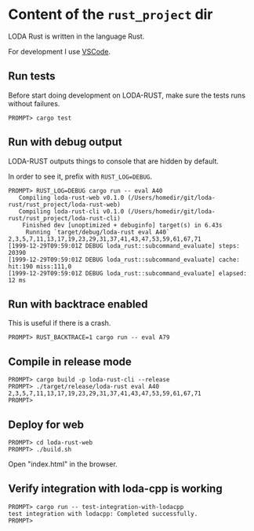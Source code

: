 # Content of the `rust_project` dir

LODA Rust is written in the language Rust.

For development I use [VSCode](https://github.com/microsoft/vscode).

## Run tests

Before start doing development on LODA-RUST, make sure the tests runs without failures.

```
PROMPT> cargo test
```


## Run with debug output

LODA-RUST outputs things to console that are hidden by default.

In order to see it, prefix with `RUST_LOG=DEBUG`.

```
PROMPT> RUST_LOG=DEBUG cargo run -- eval A40
   Compiling loda-rust-web v0.1.0 (/Users/homedir/git/loda-rust/rust_project/loda-rust-web)
   Compiling loda-rust-cli v0.1.0 (/Users/homedir/git/loda-rust/rust_project/loda-rust-cli)
    Finished dev [unoptimized + debuginfo] target(s) in 6.43s
     Running `target/debug/loda-rust eval A40`
2,3,5,7,11,13,17,19,23,29,31,37,41,43,47,53,59,61,67,71
[1999-12-29T09:59:01Z DEBUG loda_rust::subcommand_evaluate] steps: 20390
[1999-12-29T09:59:01Z DEBUG loda_rust::subcommand_evaluate] cache: hit:190 miss:111,0
[1999-12-29T09:59:01Z DEBUG loda_rust::subcommand_evaluate] elapsed: 12 ms
```


## Run with backtrace enabled

This is useful if there is a crash.

```
PROMPT> RUST_BACKTRACE=1 cargo run -- eval A79
```


## Compile in release mode

```
PROMPT> cargo build -p loda-rust-cli --release
PROMPT> ./target/release/loda-rust eval A40
2,3,5,7,11,13,17,19,23,29,31,37,41,43,47,53,59,61,67,71
PROMPT>
```

## Deploy for web

```
PROMPT> cd loda-rust-web
PROMPT> ./build.sh
```

Open "index.html" in the browser.


## Verify integration with loda-cpp is working

```
PROMPT> cargo run -- test-integration-with-lodacpp
test integration with lodacpp: Completed successfully.
PROMPT>
```

